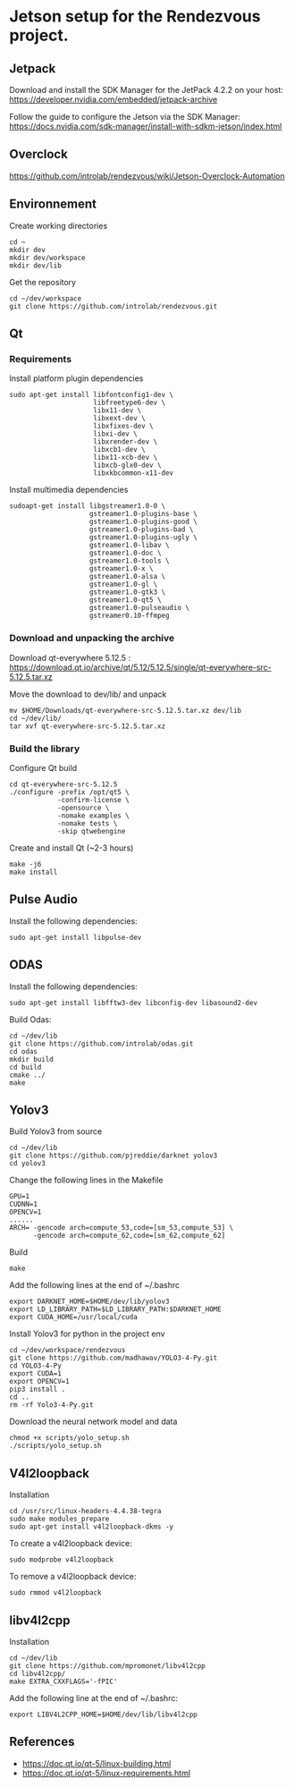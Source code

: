 # Jetson setup for the Rendezvous project.

## Jetpack
Download and install the SDK Manager for the JetPack 4.2.2 on your host: 
    https://developer.nvidia.com/embedded/jetpack-archive

Follow the guide to configure the Jetson via the SDK Manager:
    https://docs.nvidia.com/sdk-manager/install-with-sdkm-jetson/index.html

## Overclock

https://github.com/introlab/rendezvous/wiki/Jetson-Overclock-Automation 

## Environnement

Create working directories

    cd ~
    mkdir dev
    mkdir dev/workspace
    mkdir dev/lib

Get the repository

    cd ~/dev/workspace
    git clone https://github.com/introlab/rendezvous.git

## Qt

### Requirements
Install platform plugin dependencies

    sudo apt-get install libfontconfig1-dev \
                         libfreetype6-dev \
                         libx11-dev \
                         libxext-dev \
                         libxfixes-dev \
                         libxi-dev \
                         libxrender-dev \
                         libxcb1-dev \
                         libx11-xcb-dev \
                         libxcb-glx0-dev \
                         libxkbcommon-x11-dev

Install multimedia dependencies

    sudoapt-get install libgstreamer1.0-0 \
                        gstreamer1.0-plugins-base \
                        gstreamer1.0-plugins-good \
                        gstreamer1.0-plugins-bad \
                        gstreamer1.0-plugins-ugly \
                        gstreamer1.0-libav \
                        gstreamer1.0-doc \
                        gstreamer1.0-tools \
                        gstreamer1.0-x \
                        gstreamer1.0-alsa \
                        gstreamer1.0-gl \
                        gstreamer1.0-gtk3 \
                        gstreamer1.0-qt5 \
                        gstreamer1.0-pulseaudio \
                        gstreamer0.10-ffmpeg

### Download and unpacking the archive
Download qt-everywhere 5.12.5 : https://download.qt.io/archive/qt/5.12/5.12.5/single/qt-everywhere-src-5.12.5.tar.xz 

Move the download to dev/lib/ and unpack

    mv $HOME/Downloads/qt-everywhere-src-5.12.5.tar.xz dev/lib
    cd ~/dev/lib/
    tar xvf qt-everywhere-src-5.12.5.tar.xz

### Build the library

Configure Qt build

    cd qt-everywhere-src-5.12.5
    ./configure -prefix /opt/qt5 \
                -confirm-license \
                -opensource \
                -nomake examples \
	            -nomake tests \
                -skip qtwebengine

Create and install Qt (~2-3 hours)

    make -j6
    make install

## Pulse Audio

Install the following dependencies:

    sudo apt-get install libpulse-dev   

## ODAS

Install the following dependencies:

    sudo apt-get install libfftw3-dev libconfig-dev libasound2-dev

Build Odas:

    cd ~/dev/lib
    git clone https://github.com/introlab/odas.git
    cd odas
    mkdir build
    cd build
    cmake ../
    make

## Yolov3

Build Yolov3 from source

    cd ~/dev/lib 
    git clone https://github.com/pjreddie/darknet yolov3
    cd yolov3

Change the following lines in the Makefile

	GPU=1
	CUDNN=1
	OPENCV=1
	......
	ARCH= -gencode arch=compute_53,code=[sm_53,compute_53] \
	      -gencode arch=compute_62,code=[sm_62,compute_62]

Build

    make

Add the following lines at the end of ~/.bashrc

	export DARKNET_HOME=$HOME/dev/lib/yolov3
	export LD_LIBRARY_PATH=$LD_LIBRARY_PATH:$DARKNET_HOME
	export CUDA_HOME=/usr/local/cuda

Install Yolov3 for python in the project env

    cd ~/dev/workspace/rendezvous
    git clone https://github.com/madhawav/YOLO3-4-Py.git
    cd YOLO3-4-Py
    export CUDA=1
    export OPENCV=1 
    pip3 install .
    cd ..
    rm -rf Yolo3-4-Py.git

Download the neural network model and data

    chmod +x scripts/yolo_setup.sh
    ./scripts/yolo_setup.sh


## V4l2loopback

Installation

    cd /usr/src/linux-headers-4.4.38-tegra
    sudo make modules_prepare
    sudo apt-get install v4l2loopback-dkms -y

To create a v4l2loopback device:
    
    sudo modprobe v4l2loopback

To remove a v4l2loopback device:
    
    sudo rmmod v4l2loopback

## libv4l2cpp

Installation

    cd ~/dev/lib
    git clone https://github.com/mpromonet/libv4l2cpp
    cd libv4l2cpp/
    make EXTRA_CXXFLAGS='-fPIC'

Add the following line at the end of ~/.bashrc:

    export LIBV4L2CPP_HOME=$HOME/dev/lib/libv4l2cpp

## References  

- https://doc.qt.io/qt-5/linux-building.html
- https://doc.qt.io/qt-5/linux-requirements.html
